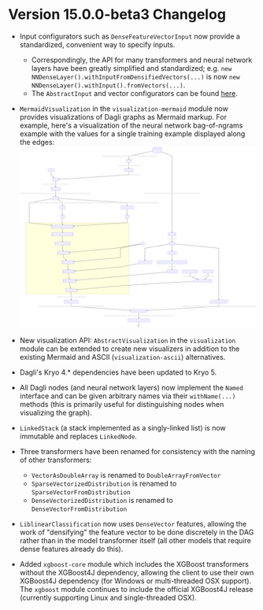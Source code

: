 # Version 15.0.0-beta3 Changelog
- Input configurators such as `DenseFeatureVectorInput` now provide a standardized, convenient way to specify inputs.
    - Correspondingly, the API for many transformers and neural network layers have been greatly simplified and 
      standardized; e.g. `new NNDenseLayer().withInputFromDensifiedVectors(...)` is now 
      `new NNDenseLayer().withInput().fromVectors(...)`.
    - The `AbstractInput` and vector configurators can be found 
      [here](../common/src/main/java/com/linkedin/dagli/input/).
- `MermaidVisualization` in the `visualization-mermaid` module now provides visualizations of Dagli graphs as Mermaid 
   markup.  For example, here's a visualization of the neural network bag-of-ngrams example with the values for a single
   training example displayed along the edges:
![A visualized DAG](img/mermaid_visualized_dag.svg)
   
- New visualization API: `AbstractVisualization` in the `visualization` module can be extended to create new 
  visualizers in addition to the existing Mermaid and ASCII (`visualization-ascii`) alternatives.
- Dagli's Kryo 4.* dependencies have been updated to Kryo 5.
- All Dagli nodes (and neural network layers) now implement the `Named` interface and can be given arbitrary names via 
  their `withName(...)` methods (this is primarily useful for distinguishing nodes when visualizing the graph).
- `LinkedStack` (a stack implemented as a singly-linked list) is now immutable and replaces `LinkedNode`.
- Three transformers have been renamed for consistency with the naming of other transformers:
    - `VectorAsDoubleArray` is renamed to `DoubleArrayFromVector`
    - `SparseVectorizedDistribution` is renamed to `SparseVectorFromDistribution`
    - `DenseVectorizedDistribution` is renamed to `DenseVectorFromDistribution`
- `LiblinearClassification` now uses `DenseVector` features, allowing the work of "densifying" the feature vector to be
  done discretely in the DAG rather than in the model transformer itself (all other models that require dense features 
  already do this). 
- Added `xgboost-core` module which includes the XGBoost transformers without the XGBoost4J dependency, allowing the
  client to use their own XGBoost4J dependency (for Windows or multi-threaded OSX support).  The `xgboost` module 
  continues to include the official XGBoost4J release (currently supporting Linux and single-threaded OSX).